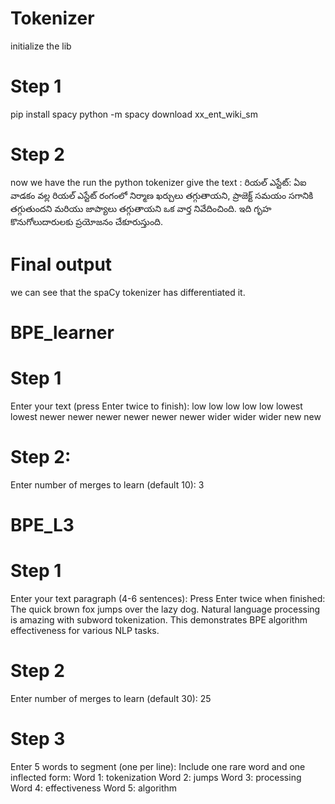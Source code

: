 # Tokenizer
initialize the lib 
# Step 1 
pip install spacy
python -m spacy download xx_ent_wiki_sm
# Step 2
now we have the run the python tokenizer
give the text :
రియల్ ఎస్టేట్: ఏఐ వాడకం వల్ల రియల్ ఎస్టేట్ రంగంలో నిర్మాణ ఖర్చులు తగ్గుతాయని, ప్రాజెక్ట్ సమయం సగానికి తగ్గుతుందని మరియు జాప్యాలు తగ్గుతాయని ఒక వార్త నివేదించింది. ఇది గృహ కొనుగోలుదారులకు ప్రయోజనం చేకూరుస్తుంది.

# Final output
we can see that the spaCy tokenizer has differentiated it.

# BPE_learner

# Step 1 
Enter your text (press Enter twice to finish):
low low low low low lowest lowest newer newer newer newer newer newer wider wider wider new new

# Step 2:
Enter number of merges to learn (default 10): 3

# BPE_L3

# Step 1
Enter your text paragraph (4-6 sentences):
Press Enter twice when finished:
The quick brown fox jumps over the lazy dog. Natural language processing 
is amazing with subword tokenization. This demonstrates BPE algorithm 
effectiveness for various NLP tasks.
# Step 2
Enter number of merges to learn (default 30): 25
# Step 3
Enter 5 words to segment (one per line):
Include one rare word and one inflected form:
Word 1: tokenization
Word 2: jumps
Word 3: processing
Word 4: effectiveness
Word 5: algorithm